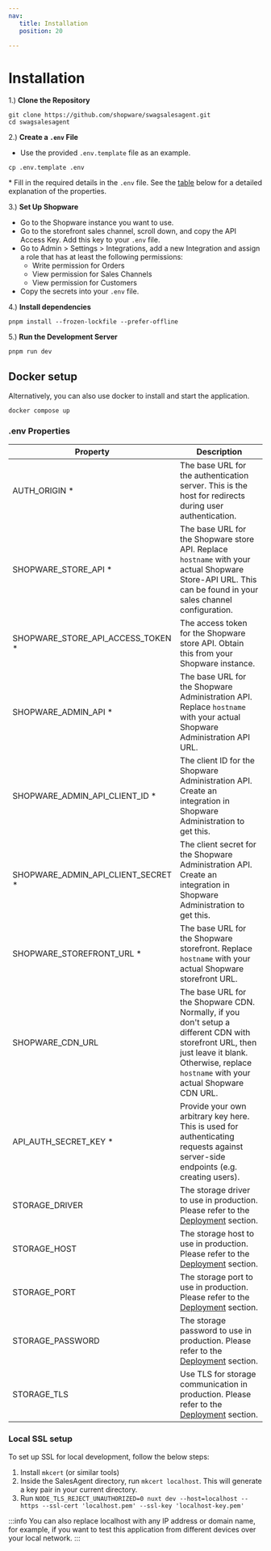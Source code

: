 ```yaml
---
nav:
   title: Installation
   position: 20

---
```


# Installation

1.) **Clone the Repository**

```shell
git clone https://github.com/shopware/swagsalesagent.git
cd swagsalesagent
```

2.) **Create a `.env` File**

* Use the provided `.env.template` file as an example.

```shell
cp .env.template .env
```

\* Fill in the required details in the `.env` file. See the [table](#env-properties) below for a detailed explanation of the properties.

3.) **Set Up Shopware**

* Go to the Shopware instance you want to use.
* Go to the storefront sales channel, scroll down, and copy the API Access Key. Add this key to your `.env` file.
* Go to Admin > Settings > Integrations, add a new Integration and assign a role that has at least the following permissions:
  * Write permission for Orders
  * View permission for Sales Channels
  * View permission for Customers
* Copy the secrets into your `.env` file.

4.) **Install dependencies**

```shell
pnpm install --frozen-lockfile --prefer-offline
```

5.) **Run the Development Server**

```shell
pnpm run dev
```

## Docker setup

Alternatively, you can also use docker to install and start the application.

```shell
docker compose up
```

### .env Properties

| Property                           | Description                                                                                                                                                                                     |
|------------------------------------|-------------------------------------------------------------------------------------------------------------------------------------------------------------------------------------------------|
| AUTH_ORIGIN *                      | The base URL for the authentication server. This is the host for redirects during user authentication.                                                                                          |
| SHOPWARE_STORE_API *               | The base URL for the Shopware store API. Replace `hostname` with your actual Shopware Store-API URL. This can be found in your sales channel configuration.                                     |
| SHOPWARE_STORE_API_ACCESS_TOKEN *  | The access token for the Shopware store API. Obtain this from your Shopware instance.                                                                                                           |
| SHOPWARE_ADMIN_API *               | The base URL for the Shopware Administration API. Replace `hostname` with your actual Shopware Administration API URL.                                                                          |
| SHOPWARE_ADMIN_API_CLIENT_ID *     | The client ID for the Shopware Administration API. Create an integration in Shopware Administration to get this.                                                                                |
| SHOPWARE_ADMIN_API_CLIENT_SECRET * | The client secret for the Shopware Administration API. Create an integration in Shopware Administration to get this.                                                                            |
| SHOPWARE_STOREFRONT_URL *          | The base URL for the Shopware storefront. Replace `hostname` with your actual Shopware storefront URL.                                                                                          |
| SHOPWARE_CDN_URL                   | The base URL for the Shopware CDN. Normally, if you don't setup a different CDN with storefront URL, then just leave it blank. Otherwise, replace `hostname` with your actual Shopware CDN URL. |
| API_AUTH_SECRET_KEY *              | Provide your own arbitrary key here. This is used for authenticating requests against server-side endpoints (e.g. creating users).                                                              |
| STORAGE_DRIVER                     | The storage driver to use in production. Please refer to the [Deployment](./deployment#deployment) section.                                                                                     |
| STORAGE_HOST                       | The storage host to use in production. Please refer to the [Deployment](./deployment#deployment) section.                                                                                       |
| STORAGE_PORT                       | The storage port to use in production. Please refer to the [Deployment](./deployment#deployment) section.                                                                                       |
| STORAGE_PASSWORD                   | The storage password to use in production. Please refer to the [Deployment](./deployment#deployment) section.                                                                                   |
| STORAGE_TLS                        | Use TLS for storage communication in production. Please refer to the [Deployment](./deployment#deployment) section.                                                                             |

### Local SSL setup

To set up SSL for local development, follow the below steps:

1. Install `mkcert` (or similar tools)
2. Inside the SalesAgent directory, run `mkcert localhost`. This will generate a key pair in your current directory.
3. Run `NODE_TLS_REJECT_UNAUTHORIZED=0 nuxt dev --host=localhost --https --ssl-cert 'localhost.pem' --ssl-key 'localhost-key.pem'`

:::info
You can also replace localhost with any IP address or domain name, for example, if you want to test this application from different devices over your local network.
:::
